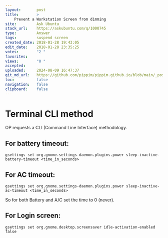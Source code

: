 ```yaml
---
layout:       post
title:        >
    Prevent a Workstation Screen from dimming
site:         Ask Ubuntu
stack_url:    https://askubuntu.com/q/1000745
type:         Answer
tags:         suspend screen
created_date: 2018-01-28 19:43:05
edit_date:    2018-01-28 23:35:25
votes:        "2 "
favorites:    
views:        "0 "
accepted:     
uploaded:     2024-08-09 16:47:37
git_md_url:   https://github.com/pippim/pippim.github.io/blob/main/_posts/2018/2018-01-28-Prevent-a-Workstation-Screen-from-dimming.md
toc:          false
navigation:   false
clipboard:    false
---
```


# Terminal CLI method

OP requests a CLI (Command Line Interface) methodology.

## For battery timeout:

``` 
gsettings set org.gnome.settings-daemon.plugins.power sleep-inactive-battery-timeout <time_in_seconds>
```

## For AC timeout:

``` 
gsettings set org.gnome.settings-daemon.plugins.power sleep-inactive-ac-timeout <time_in_seconds>
```

So for both Battery and A/C set the time to 0 (never).

## For Login screen:

``` 
gsettings set org.gnome.desktop.screensaver idle-activation-enabled false
```
